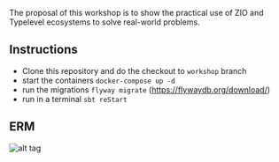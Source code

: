 The proposal of this workshop is to show the practical use of ZIO and Typelevel ecosystems to solve real-world problems.

## Instructions
  - Clone this repository and do the checkout to ``workshop`` branch
  - start the containers ``docker-compose up -d``
  - run the migrations ``flyway migrate`` (https://flywaydb.org/download/)
  - run in a terminal ``sbt reStart`` 
  
## ERM

![alt tag](https://raw.githubusercontent.com/edvmorango/zio-user-app-workshop/master/images/erm.jpg)
